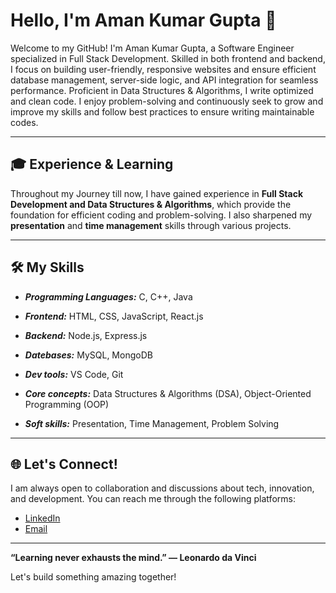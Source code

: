 # Hello, I'm Aman Kumar Gupta 👋

Welcome to my GitHub! I'm Aman Kumar Gupta, a Software Engineer specialized in Full Stack Development. Skilled in both frontend and backend, I focus on building user-friendly, responsive websites and ensure efficient database management, server-side logic, and API integration for seamless performance. Proficient in Data Structures & Algorithms, I write optimized and clean code. I enjoy problem-solving and continuously seek to grow and improve my skills and follow best practices to ensure writing maintainable codes.

---

## 🎓 Experience & Learning

Throughout my Journey till now, I have gained experience in **Full Stack Development and Data Structures & Algorithms**, which provide the foundation for efficient coding and problem-solving. I also sharpened my **presentation** and **time management** skills through various projects.

---

## 🛠️ My Skills

- ***Programming Languages:*** C, C++, Java

- ***Frontend:*** HTML, CSS, JavaScript, React.js

- ***Backend:*** Node.js, Express.js

- ***Datebases:*** MySQL, MongoDB

- ***Dev tools:*** VS Code, Git

- ***Core concepts:*** Data Structures & Algorithms (DSA), Object-Oriented Programming (OOP)

- ***Soft skills:*** Presentation, Time Management, Problem Solving

---

## 🌐 Let's Connect!

I am always open to collaboration and discussions about tech, innovation, and development. You can reach me through the following platforms:

- [LinkedIn](https://www.linkedin.com/in/amankkgupta)
- [Email](mailto:amangupta65734@gmail.com)

---

**“Learning never exhausts the mind.” — Leonardo da Vinci**

Let's build something amazing together!
